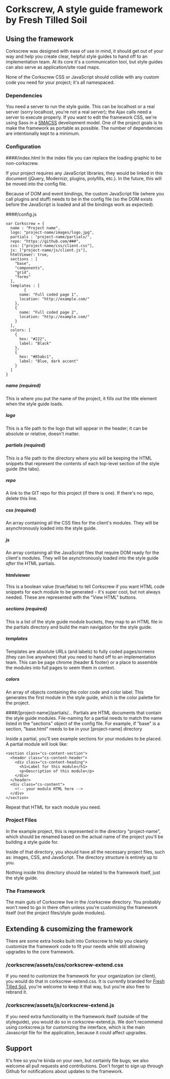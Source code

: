 # Corkscrew, A style guide framework by Fresh Tilled Soil

## Using the framework

Corkscrew was designed with ease of use in mind, it should get out of your way and help you create clear, helpful style guides to hand off to an implementation team. At its core it's a communication tool, but style guides can also serve as application/site road maps.

None of the Corkscrew CSS or JavaScript should collide with any custom code you need for your project; it's all namespaced.

### Dependencies

You need a server to run the style guide. This can be localhost or a real server (sorry localhost, you're not a real server); the Ajax calls need a server to execute properly. If you want to edit the framework CSS, we're using Sass in a [SMACSS](http://smacss.com/) development model. One of the project goals is to make the framework as portable as possible. The number of dependencies are intentionally kept to a minimum.

### Configuration

####/index.html
In the index file you can replace the loading graphic to be non-corkscrew.

If your project requires any JavaScript libraries, they would be linked in this document (jQuery, Modernizr, plugins, polyfills, etc.). In the future, this will be moved into the config file.

Because of DOM and event bindings, the custom JavaScript file (where you call plugins and stuff) needs to be in the config file (so the DOM exists before the JavaScript is loaded and all the bindings work as expected).

####/config.js

	var Corkscrew = {
	  name : "Project name",
	  logo: "project-name/images/logo.jpg",
	  partials : "project-name/partials/",
	  repo: "https://github.com/###",
	  css: ["project-name/css/client.css"],
	  js: ["project-name/js/client.js"],
	  htmlViewer: true,
	  sections : [
	    "base",
	    "components",
	    "grid",
	    "forms"
	  ],
	  templates : [
 		    {
	      name: "Full coded page 1",
	      location: "http://example.com/"
	    },
	    {
	      name: "Full coded page 2",
	      location: "http://example.com/"
	    }
	  ],
	  colors: [
		{
		  hex: "#222",
		  label: "Black"
		},
		{
		  hex: "#85abc1",
		  label: "Blue, dark accent"
		}
	  ]
	}

##### name (required)
This is where you put the name of the project, it fills out the title element when the style guide loads.

##### logo
This is a file path to the logo that will appear in the header; it can be absolute or relative, doesn't matter.

##### partials (required)
This is a file path to the directory where you will be keeping the HTML snippets that represent the contents of each top-level section of the style guide (the tabs).

##### repo
A link to the GIT repo for this project (if there is one). If there's no repo, delete this line.

##### css (required)
An array containing all the CSS files for the client's modules. They will be asynchronously loaded into the style guide.

##### js
An array containing all the JavaScript files that require DOM ready for the client's modules. They will be asynchronously loaded into the style guide *after* the HTML partials.

#### htmlviewer
This is a boolean value (true/false) to tell Corkscrew if you want HTML code snippets for each module to be generated - it's super cool, but not always needed. These are represented with the "View HTML" buttons.

##### sections (required)
This is a list of the style guide module buckets, they map to an HTML file in the partials directory and build the main navigation for the style guide.

##### templates
Templates are absolute URLs (and labels) to fully coded pages/screens (they can live anywhere) that you need to hand off to an implementation team. This can be page chrome (header & footer) or a place to assemble the modules into full pages to seem them in context.

##### colors
An array of objects containing the color code and color label. This generates the first module in the style guide, which is the color palette for the project.

####/[project-name]/partials/...
Partials are HTML documents that contain the style guide modules. File-naming for a partial needs to match the name listed in the "sections" object of the config file. For example, if "base" is a section, "base.html" needs to be in your [project-name] directory

Inside a partial, you'll see example sections for your modules to be placed. A partial module will look like:

	<section class="cs-content-section">
	  <header class="cs-content-header">
        <div class="cs-content-heading">
          <h1>Label for this module</h1>
          <p>Description of this module</p>
        </div>
      </header>
      <div class="cs-content">
        <!-- your module HTML here -->
      </div>
	</section>
	
Repeat that HTML for each module you need.

### Project Files

In the example project, this is represented in the directory "project-name", which should be renamed based on the actual name of the project you'll be building a style guide for.

Inside of that directory, you should have all the necessary project files, such as: images, CSS, and JavaScript. The directory structure is entirely up to you.

Nothing inside this directory should be related to the framework itself, just the style guide.

### The Framework

The main guts of Corkscrew live in the /corkscrew directory. You probably won't need to go in there often unless you're customizing the framework itself (not the project files/style guide modules).

## Extending & cusomizing the framework
There are some extra hooks built into Corkscrew to help you cleanly customize the framework code to fit your needs while still allowing upgrades to the core framework.

### /corkscrew/assets/css/corkscrew-extend.css

If you need to customize the framework for your organization (or client), you would do that in corkscrew-extend.css. It is currently branded for [Fresh Tilled Soil](http://freshtilledsoil.com), you're welcome to keep it that way, but you're also free to rebrand it.

### /corkscrew/assets/js/corkscrew-extend.js

If you need extra functionality in the framework itself (outside of the styleguide), you would do so in corkscrew-extend.js. We don't recommend using corkscrew.js for customizing the interface, which is the main Javascript file for the application, because it could affect upgrades.

## Support
It's free so you're kinda on your own, but certainly file bugs; we also welcome all pull requests and contributions. Don't forget to sign up through Github for notifications about updates to the framework.
